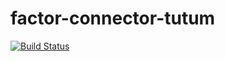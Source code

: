 factor-connector-tutum
======================
[![Build Status](https://travis-ci.org/factor-io/connector-tutum.svg?branch=rework)](https://travis-ci.org/factor-io/connector-tutum)
